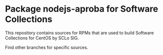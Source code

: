 # Package nodejs-aproba for Software Collections

This repository contains sources for RPMs that are used
to build Software Collections for CentOS by SCLo SIG.

Find other branches for specific sources.

